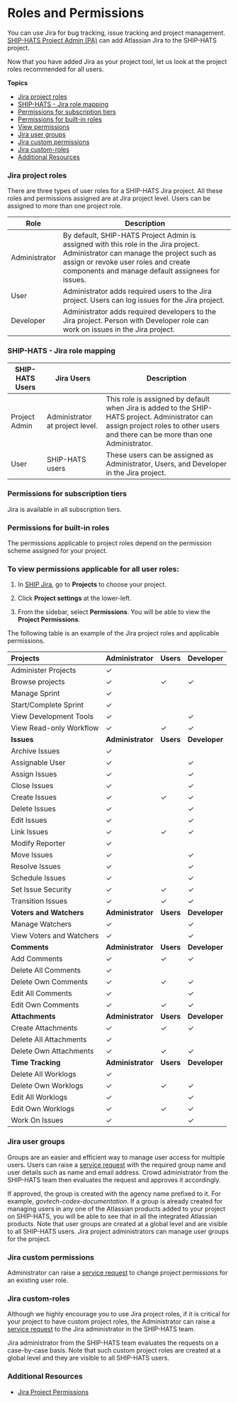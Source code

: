# Roles and Permissions

You can use Jira for bug tracking, issue tracking and project management. [SHIP-HATS Project Admin (PA)]() can add Atlassian Jira to the SHIP-HATS project.

Now that you have added Jira as your project tool, let us look at the project roles recommended for all users.

**Topics**
- [Jira project roles](#jira-project-roles)
- [SHIP-HATS - Jira role mapping](#ship-hats---jira-role-mapping)
- [Permissions for subscription tiers](#permissions-for-subscription-tiers)
- [Permissions for built-in roles](#permissions-for-built-in-roles)
- [View permissions](#to-view-permissions-applicable-for-all-user-roles)
- [Jira user groups](#jira-user-groups)
- [Jira custom permissions](#jira-custom-permissions)
- [Jira custom-roles](#jira-custom-roles)
- [Additional Resources](#additional-resources)

### Jira project roles

There are three types of user roles for a SHIP-HATS Jira project. All these roles and permissions assigned are at Jira project level. Users can be assigned to more than one project role.

| Role | Description |
| --- | --- |
| Administrator | By default, SHIP-HATS Project Admin is assigned with this role in the Jira project. Administrator can manage the project such as assign or revoke user roles and create components and manage default assignees for issues. |
| User | Administrator adds required users to the Jira project. Users can log issues for the Jira project. |
| Developer | Administrator adds required developers to the Jira project. Person with Developer role can work on issues in the Jira project. |


### SHIP-HATS - Jira role mapping
 
| SHIP-HATS Users | Jira Users |Description|
| --- | --- |---|
| Project Admin |Administrator at project level. |This role is assigned by default when Jira is added to the SHIP-HATS project. Administrator can assign project roles to other users and there can be more than one Administrator. |
| User | SHIP-HATS users | These users can be assigned as Administrator, Users, and Developer in the Jira project. |


### Permissions for subscription tiers

Jira is available in all subscription tiers.

### Permissions for built-in roles

The permissions applicable to project roles depend on the permission scheme assigned for your project.


### To view permissions applicable for all user roles:

1. In [SHIP Jira](https://gccprod-my.sharepoint.com/personal/ramakrishnan_sowmya_tech_gov_sg/Documents/SHIP-HATS/Documentation%20&%20Training/jira.ship.gov.sg), go to **Projects** to choose your project.

1. Click **Project settings** at the lower-left.

1. From the sidebar, select **Permissions**. You will be able to view the **Project Permissions**.

The following table is an example of the Jira project roles and applicable permissions.

| Projects | Administrator | Users | Developer |
| :------ | -------- | ----------| ----- |
| Administer Projects | ✓ |   |   |
| Browse projects | ✓ | ✓ | ✓ |
| Manage Sprint | ✓ |   |   |
| Start/Complete Sprint | ✓ |   |   |
| View Development Tools | ✓ |   | ✓ |
| View Read-only Workflow | ✓ | ✓ | ✓ |
| **Issues** | **Administrator** | **Users** | **Developer** |
| Archive Issues | ✓ |   |   |
| Assignable User | ✓ |   | ✓ | 
| Assign Issues | ✓ |   | ✓ | 
| Close Issues | ✓ |   | ✓ |
| Create Issues | ✓ | ✓ | ✓ |
| Delete Issues | ✓ |   | ✓ |
| Edit Issues | ✓ |   | ✓ |
| Link Issues | ✓ | ✓ | ✓ |
| Modify Reporter | ✓ |   |   |
| Move Issues | ✓ |   | ✓ |
| Resolve Issues | ✓ |   | ✓ |
| Schedule Issues | ✓ |   | ✓ |
| Set Issue Security | ✓ | ✓ | ✓ |
| Transition Issues | ✓ | ✓ | ✓ |
| **Voters and Watchers** | **Administrator** | **Users** | **Developer** |
| Manage Watchers | ✓ |   | ✓ |
| View Voters and Watchers | ✓ |   | ✓ |
| **Comments**  | **Administrator** | **Users** | **Developer** |
| Add Comments | ✓ | ✓ | ✓ |
| Delete All Comments | ✓ |   |   |
| Delete Own Comments | ✓ | ✓ | ✓ |
| Edit All Comments | ✓ |   | ✓ |
| Edit Own Comments | ✓ | ✓ | ✓ |
| **Attachments** | **Administrator** | **Users** | **Developer** |
| Create Attachments | ✓ | ✓ | ✓ |
| Delete All Attachments | ✓ |   |   |
| Delete Own Attachments | ✓ | ✓ | ✓ |
| **Time Tracking** | **Administrator** | **Users** | **Developer** |
| Delete All Worklogs | ✓ |   |   |
| Delete Own Worklogs | ✓ | ✓ | ✓ |
| Edit All Worklogs | ✓ |   | ✓ |
| Edit Own Worklogs | ✓ | ✓ | ✓ |
| Work On Issues | ✓ |   | ✓ |

### Jira user groups

Groups are an easier and efficient way to manage user access for multiple users. Users can raise a [service request](https://jira.ship.gov.sg/servicedesk/customer/portal/11/) with the required group name and user details such as name and email address. Crowd administrator from the SHIP-HATS team then evaluates the request and approves it accordingly.


If approved, the group is created with the agency name prefixed to it. For example, *govtech-codex-documentation*. If a group is already created for managing users in any one of the Atlassian products added to your project on SHIP-HATS, you will be able to see that in all the integrated Atlassian products. Note that user groups are created at a global level and are visible to all SHIP-HATS users. Jira project administrators can manage user groups for the project.

### Jira custom permissions

Administrator can raise a [service request](https://jira.ship.gov.sg/servicedesk/customer/portal/11/) to change project permissions for an existing user role.

### Jira custom-roles

Although we highly encourage you to use Jira project roles, if it is critical for your project to have custom project roles, the Administrator can raise a [service request](https://jira.ship.gov.sg/servicedesk/customer/portal/11/) to the Jira administrator in the SHIP-HATS team.

Jira administrator from the SHIP-HATS team evaluates the requests on a case-by-case basis. Note that such custom project roles are created at a global level and they are visible to all SHIP-HATS users.

### Additional Resources

- [Jira Project Permissions](https://confluence.atlassian.com/adminjiraserver0816/managing-project-permissions-1063164378.html) 


